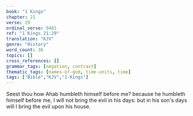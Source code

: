 ```yaml
---
book: "1 Kings"
chapter: 21
verse: 29
ordinal_verse: 9481
ref: "1 Kings 21:29"
translation: "KJV"
genre: "History"
word_count: 36
topics: []
cross_references: []
grammar_tags: [negation, contrast]
thematic_tags: [names-of-god, time-units, time]
tags: ["Bible","KJV","1-Kings"]
---
```

Seest thou how Ahab humbleth himself before me? because he humbleth himself before me, I will not bring the evil in his days: but in his son's days will I bring the evil upon his house.
